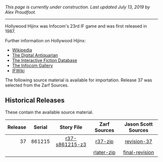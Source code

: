 *This page is currently under construction. Last updated July 13, 2019 by Alex Proudfoot.*

----

Hollywood Hijinx was Infocom's 23rd IF game and was first released in 1987.

Further information on Hollywood Hijinx:

* [Wikipedia](https://en.wikipedia.org/wiki/Hollywood_Hijinx)
* [The Digital Antiquarian](https://www.filfre.net/2015/08/hollywood-daves-hijinx/)
* [The Interactive Fiction Database](http://ifdb.tads.org/viewgame?id=jnfkbgdgopwfqist)
* [The Infocom Gallery](https://gallery.guetech.org/hollywood/hollywood.html)
* [IFWiki](http://www.ifwiki.org/index.php/Hollywood_Hijinx)

The following source material is available for importation. Release 37 was selected from the Zarf Sources.

## Historical Releases

These contain the available source material.

| Release | Serial | Story File       | Zarf Sources | Jason Scott Sources |
| -------:|:------:|:----------------:|:------------:|:-------------------:|
|      37 | 861215 | [r37-s861215-z3] |    [r37-zip] |       [revision-37] |
|         |        |                  | [rlater-zip] |    [final-revision] |

[r37-s861215-z3]: https://eblong.com/infocom/gamefiles/hollywoodhijinx-r37-s861215.z3
[r37-zip]: https://eblong.com/infocom/sources/hollywoodhijinx-r37.zip
[revision-37]: https://github.com/historicalsource/hollywoodhijinx/tree/75ca0717335aa00add8c7c6801aca75ba632c09f

[rlater-zip]: https://eblong.com/infocom/sources/hollywoodhijinx-rlater.zip
[final-revision]: https://github.com/historicalsource/hollywoodhijinx/tree/d1d7df96d0ad55e342d25de2a4f51781167bc67f
